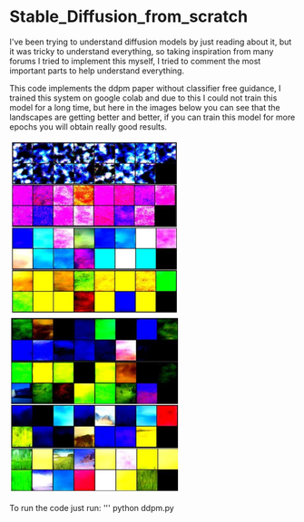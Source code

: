 # Stable_Diffusion_from_scratch

I've been trying to understand diffusion models by just reading about it, but it was tricky to understand everything, so taking inspiration from many forums I tried to implement this myself, I tried to comment the most important parts to help understand everything.

This code implements the ddpm paper without classifier free guidance, I trained this system on google colab and due to this I could not train this model for a long time, but here in the images below you can see that the landscapes are getting better and better, if you can train this model for more epochs you will obtain really good results.

<img src="Screenshot_11.jpg" width="300">
<img src="Screenshot_12.jpg" width="300">

To run the code just run:
'''
python ddpm.py
